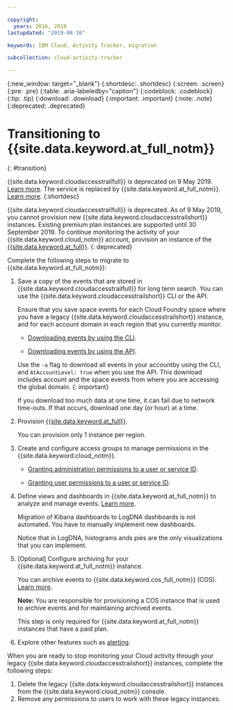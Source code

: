 ```yaml
---

copyright:
  years: 2016, 2019
lastupdated: "2019-08-16"

keywords: IBM Cloud, Activity Tracker, migration

subcollection: cloud-activity-tracker

---
```


{:new_window: target="_blank"}
{:shortdesc: .shortdesc}
{:screen: .screen}
{:pre: .pre}
{:table: .aria-labeledby="caption"}
{:codeblock: .codeblock}
{:tip: .tip}
{:download: .download}
{:important: .important}
{:note: .note}
{:deprecated: .deprecated}


# Transitioning to {{site.data.keyword.at_full_notm}}
{: #transition}

{{site.data.keyword.cloudaccesstrailfull}} is deprecated on 9 May 2019. [Learn more](https://www.ibm.com/blogs/cloud-archive/2019/04/deprecating-ibm-cloud-activity-tracker/). The service is replaced by {{site.data.keyword.at_full_notm}}. [Learn more](/docs/services/Activity-Tracker-with-LogDNA?topic=logdnaat-getting-started).
{:shortdesc}

{{site.data.keyword.cloudaccesstrailfull}} is deprecated. As of 9 May 2019, you cannot provision new {{site.data.keyword.cloudaccesstrailshort}} instances. Existing premium plan instances are supported until 30 September 2019. To continue monitoring the activity of your {{site.data.keyword.cloud_notm}} account, provision an instance of the [{{site.data.keyword.at_full}}](/docs/services/Activity-Tracker-with-LogDNA?topic=logdnaat-getting-started#getting-started).
{: deprecated}


Complete the following steps to migrate to {{site.data.keyword.at_full_notm}}: 

1. Save a copy of the events that are stored in {{site.data.keyword.cloudaccesstrailfull}} for long term search. You can use the {{site.data.keyword.cloudaccesstrailshort}} CLI or the API. 

    Ensure that you save space events for each Cloud Foundry space where you have a legacy {{site.data.keyword.cloudaccesstrailshort}} instance, and for each account domain in each region that you currently monitor.

    * [Downloading events by using the CLI](/docs/services/cloud-activity-tracker?topic=cloud-activity-tracker-downloading_events).

    * [Downloading events by using the API](/docs/services/cloud-activity-tracker?topic=cloud-activity-tracker-downloading_events_api).

    Use the `-a` flag to download all events in your accountby using the CLI, and `AtAccountLevel: true` when you use the API. This download includes account and the space events from where you are accessing the global domain.
    {: important}

    If you download too much data at one time, it can fail due to network time-outs. If that occurs, download one day (or hour) at a time. 

2. Provision [{{site.data.keyword.at_full}}](/docs/services/Activity-Tracker-with-LogDNA?topic=logdnaat-provision).

    You can provision only 1 instance per region. 
    
3. Create and configure access groups to manage permissions in the {{site.data.keyword.cloud_notm}}. 

    * [Granting administration permissions to a user or service ID](/docs/services/Activity-Tracker-with-LogDNA?topic=logdnaat-iam_manage_events).

    * [Granting user permissions to a user or service ID](/docs/services/Activity-Tracker-with-LogDNA?topic=logdnaat-iam_view_events).

4. Define views and dashboards in {{site.data.keyword.at_full_notm}} to analyze and manage events. [Learn more](/docs/services/Activity-Tracker-with-LogDNA?topic=logdnaat-views).

    Migration of Kibana dashboards to LogDNA dashboards is not automated. You have to manually implement new dashboards. 

    Notice that in LogDNA, histograms ands pies are the only visualizations that you can implement.

5. [Optional] Configure archiving for your {{site.data.keyword.at_full_notm}} instance. 

    You can archive events to {{site.data.keyword.cos_full_notm}} (COS). [Learn more](/docs/services/Activity-Tracker-with-LogDNA?topic=logdnaat-archiving).

    **Note:** You are responsible for provisioning a COS instance that is used to archive events and for maintaining archived events. 

    This step is only required for {{site.data.keyword.at_full_notm}} instances that have a paid plan.

6. Explore other features such as [alerting](/docs/services/Activity-Tracker-with-LogDNA?topic=logdnaat-alerts).


When you are ready to stop monitoring your Cloud activity through your legacy {{site.data.keyword.cloudaccesstrailshort}} instances, complete the following steps:

1. Delete the legacy {{site.data.keyword.cloudaccesstrailshort}} instances from the {{site.data.keyword.cloud_notm}} console.
2. Remove any permissions to users to work with these legacy instances. 


